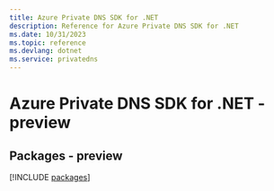 ```yaml
---
title: Azure Private DNS SDK for .NET
description: Reference for Azure Private DNS SDK for .NET
ms.date: 10/31/2023
ms.topic: reference
ms.devlang: dotnet
ms.service: privatedns
---
```

# Azure Private DNS SDK for .NET - preview
## Packages - preview
[!INCLUDE [packages](private-dns-index.md)]